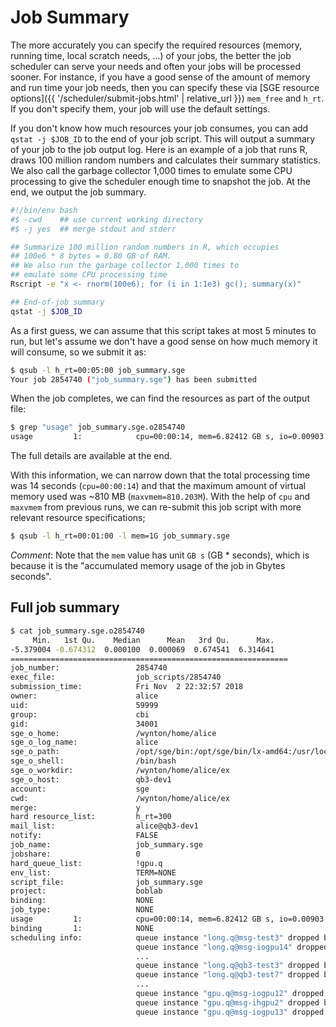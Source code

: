 # Job Summary

The more accurately you can specify the required resources (memory, running time, local scratch needs, ...) of your jobs, the better the job scheduler can serve your needs and often your jobs will be processed sooner.  For instance, if you have a good sense of the amount of memory and run time your job needs, then you can specify these via [SGE resource options]({{ '/scheduler/submit-jobs.html' | relative_url }}) `mem_free` and `h_rt`.  If you don't specify them, your job will use the default settings.

If you don't know how much resources your job consumes, you can add `qstat -j $JOB_ID` to the end of your job script.  This will output a summary of your job to the job output log.  Here is an example of a job that runs R, draws 100 million random numbers and calculates their summary statistics. We also call the garbage collector 1,000 times to emulate some CPU processing to give the scheduler enough time to snapshot the job.  At the end, we output the job summary.

```sh
#!/bin/env bash
#$ -cwd    ## use current working directory
#$ -j yes  ## merge stdout and stderr

## Summarize 100 million random numbers in R, which occupies
## 100e6 * 8 bytes = 0.80 GB of RAM.
## We also run the garbage collector 1,000 times to
## emulate some CPU processing time
Rscript -e "x <- rnorm(100e6); for (i in 1:1e3) gc(); summary(x)"

## End-of-job summary
qstat -j $JOB_ID
```

As a first guess, we can assume that this script takes at most 5 minutes to run, but let's assume we don't have a good sense on how much memory it will consume, so we submit it as:

```sh
$ qsub -l h_rt=00:05:00 job_summary.sge
Your job 2854740 ("job_summary.sge") has been submitted
```

When the job completes, we can find the resources as part of the output file:

```sh
$ grep "usage" job_summary.sge.o2854740
usage         1:            cpu=00:00:14, mem=6.82412 GB s, io=0.00903 GB, vmem=810.203M, maxvmem=810.203M
```
The full details are available at the end.

With this information, we can narrow down that the total processing time was 14 seconds (`cpu=00:00:14`) and that the maximum amount of virtual memory used was ~810 MB (`maxvmem=810.203M`).  With the help of `cpu` and `maxvmem` from previous runs, we can re-submit this job script with more relevant resource specifications;

```sh
$ qsub -l h_rt=00:01:00 -l mem=1G job_summary.sge
```


_Comment_: Note that the `mem` value has unit `GB s` (GB * seconds), which is because it is the "accumulated memory usage of the job in Gbytes seconds".


## Full job summary

```sh
$ cat job_summary.sge.o2854740
     Min.   1st Qu.    Median      Mean   3rd Qu.      Max. 
-5.379004 -0.674312  0.000100  0.000069  0.674541  6.314641 
==============================================================
job_number:                 2854740
exec_file:                  job_scripts/2854740
submission_time:            Fri Nov  2 22:32:57 2018
owner:                      alice
uid:                        59999
group:                      cbi
gid:                        34001
sge_o_home:                 /wynton/home/alice
sge_o_log_name:             alice
sge_o_path:                 /opt/sge/bin:/opt/sge/bin/lx-amd64:/usr/local/bin:/usr/bin:/usr/local/sbin:/usr/sbin:/wynton/home/alice/.local/bin:/wynton/home/alice/bin
sge_o_shell:                /bin/bash
sge_o_workdir:              /wynton/home/alice/ex
sge_o_host:                 qb3-dev1
account:                    sge
cwd:                        /wynton/home/alice/ex
merge:                      y
hard resource_list:         h_rt=300
mail_list:                  alice@qb3-dev1
notify:                     FALSE
job_name:                   job_summary.sge
jobshare:                   0
hard_queue_list:            !gpu.q
env_list:                   TERM=NONE
script_file:                job_summary.sge
project:                    boblab
binding:                    NONE
job_type:                   NONE
usage         1:            cpu=00:00:14, mem=6.82412 GB s, io=0.00903 GB, vmem=810.203M, maxvmem=810.203M
binding       1:            NONE
scheduling info:            queue instance "long.q@msg-test3" dropped because it is temporarily not available
                            queue instance "long.q@msg-iogpu14" dropped because it is temporarily not available
                            ...
                            queue instance "long.q@qb3-test3" dropped because it is disabled
                            queue instance "long.q@qb3-test7" dropped because it is disabled
                            ...
                            queue instance "gpu.q@msg-iogpu12" dropped because it is full
                            queue instance "gpu.q@msg-ihgpu2" dropped because it is full
                            queue instance "gpu.q@msg-iogpu13" dropped because it is full
```

